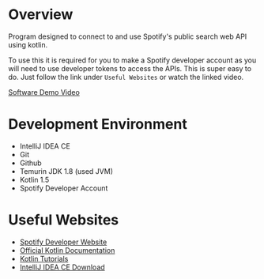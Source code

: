 # Overview
Program designed to connect to and use Spotify's public search web API using kotlin.

To use this it is required for you to make a Spotify developer account as you will need to use developer tokens to access the APIs. This is super easy to do. Just follow the link under `Useful Websites` or watch the linked video.

[Software Demo Video](https://youtu.be/mRZEVvvHwZM)

# Development Environment

* IntelliJ IDEA CE
* Git
* Github
* Temurin JDK 1.8 (used JVM)
* Kotlin 1.5
* Spotify Developer Account

# Useful Websites

* [Spotify Developer Website](https://developer.spotify.com)
* [Official Kotlin Documentation](https://kotlinlang.org)
* [Kotlin Tutorials](https://www.programiz.com/kotlin-programming)
* [IntelliJ IDEA CE Download](https://www.jetbrains.com/idea/)